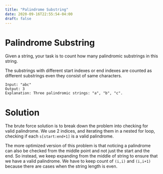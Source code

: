 ```yaml
---
title: "Palindrome Substring"
date: 2020-09-16T22:55:54-04:00
draft: false
---
```


# Palindrome Substring
Given a string, your task is to count how many palindromic substrings in this string.

The substrings with different start indexes or end indexes are counted as different substrings even they consist of same characters.

```
Input: "abc"
Output: 3
Explanation: Three palindromic strings: "a", "b", "c".
```

# Solution
The brute force solution is to break down the problem into checking for valid palindrome. We use 2 indices, and iterating them in a nested for loop, checking if each `s[start:end+1]` is a valid palindrome.

The more optimized version of this problem is that noticing a palindrome can also be checked from the middle point and not just the start and the end. So instead, we keep expanding from the middle of string to ensure that we have a valid palindrome. We have to keep count of `(i,i)` and `(i,i+1)`
because there are cases when the string length is even.

